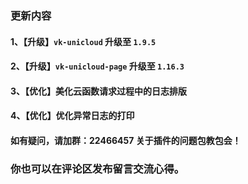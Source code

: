 ###  更新内容
#### 1、【升级】`vk-unicloud` 升级至 `1.9.5`
#### 2、【升级】`vk-unicloud-page` 升级至 `1.16.3`
#### 3、【优化】美化云函数请求过程中的日志排版
#### 4、【优化】优化异常日志的打印

#### 如有疑问，请加群：22466457 关于插件的问题包教包会！
### 你也可以在评论区发布留言交流心得。